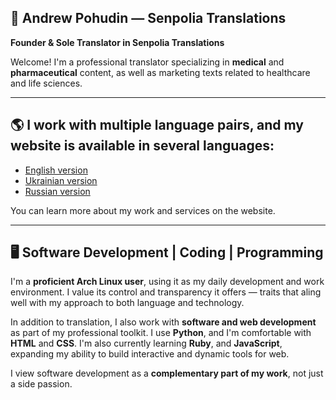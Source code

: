 ## 👋 Andrew Pohudin — Senpolia Translations

**Founder & Sole Translator in Senpolia Translations**

Welcome! I'm a professional translator specializing in **medical** and **pharmaceutical** content, as well as marketing texts related to healthcare and life sciences.

---

## 🌎 I work with multiple language pairs, and my website is available in several languages:

- [English version](https://senpolia-translations.pages.dev/)
- [Ukrainian version](https://senpolia-translations.pages.dev/ua/)
- [Russian version](https://senpolia-translations.pages.dev/ru/)

You can learn more about my work and services on the website.

---

## 🖥️ Software Development | Coding | Programming

I'm a **proficient Arch Linux user**, using it as my daily development and work environment. I value its control and transparency it offers — traits that aling well with my approach to both language and technology.

In addition to translation, I also work with **software and web development** as part of my professional toolkit.
I use **Python**, and I'm comfortable with **HTML** and **CSS**. I'm also currently learning **Ruby**, and **JavaScript**, expanding my ability to build interactive and dynamic tools for web.

I view software development as a **complementary part of my work**, not just a side passion.
<!--
**S3np0lia-Terra/S3np0lia-Terra** is a ✨ _special_ ✨ repository because its `README.md` (this file) appears on your GitHub profile.

Here are some ideas to get you started:

- 🔭 I’m currently working on ...
- 🌱 I’m currently learning ...
- 👯 I’m looking to collaborate on ...
- 🤔 I’m looking for help with ...
- 💬 Ask me about ...
- 📫 How to reach me: ...
- 😄 Pronouns: ...
- ⚡ Fun fact: ...
-->
